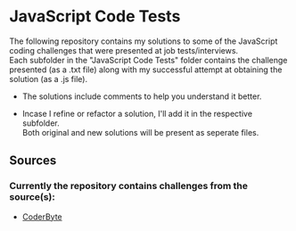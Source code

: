 # JavaScript Code Tests

The following repository contains my solutions to some of the JavaScript coding challenges that were presented at job tests/interviews.  
Each subfolder in the "JavaScript Code Tests" folder contains the challenge presented (as a .txt file) along with my successful attempt at obtaining the solution (as a .js file).

- The solutions include comments to help you understand it better.

- Incase I refine or refactor a solution, I'll add it in the respective subfolder.  
Both original and new solutions will be present as seperate files.  
  
## Sources
  
### Currently the repository contains challenges from the source(s):  
  
- [CoderByte](https://coderbyte.com/)
